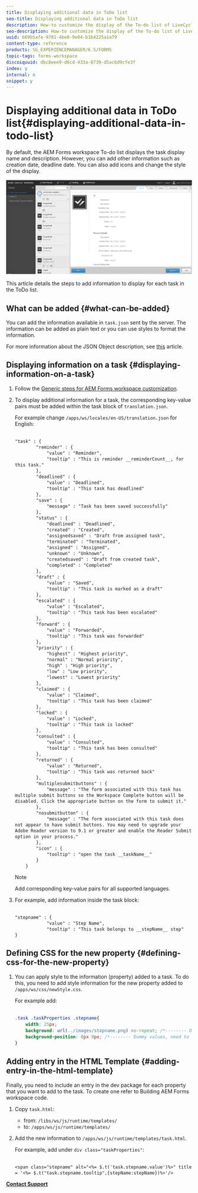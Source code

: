 ```yaml
---
title: Displaying additional data in ToDo list
seo-title: Displaying additional data in ToDo list
description: How-to customize the display of the To-do list of LiveCycle AEM Forms workspace to show more information besides the default.
seo-description: How-to customize the display of the To-do list of LiveCycle AEM Forms workspace to show more information besides the default.
uuid: 669b5afe-9781-4be0-9e04-b1b4225a1a79
content-type: reference
products: SG_EXPERIENCEMANAGER/6.5/FORMS
topic-tags: forms-workspace
discoiquuid: dbc8eee9-d6cd-433a-8739-d5ac6d9cfe3f
index: y
internal: n
snippet: y
---
```


# Displaying additional data in ToDo list{#displaying-additional-data-in-todo-list}

By default, the AEM Forms workspace To-do list displays the task display name and description. However, you can add other information such as creation date, deadline date. You can also add icons and change the style of the display.

![A look at the HTML Workspace To-do tab showing default configuration](assets/html-todo-list.png)

This article details the steps to add information to display for each task in the ToDo list.

## What can be added {#what-can-be-added}

You can add the information available in `task.json` sent by the server. The information can be added as plain text or you can use styles to format the information.

For more information about the JSON Object description, see [this](/forms/using/html-workspace-json-object-description.md) article.

## Displaying information on a task {#displaying-information-on-a-task}

1. Follow the [Generic steps for AEM Forms workspace customization](../../forms/using/generic-steps-html-workspace-customization.md).
1. To display additional information for a task, the corresponding key-value pairs must be added within the task block of `translation.json`.

   For example change `/apps/ws/locales/en-US/translation.json` for English:

   ```
   
   "task" : {
           "reminder" : {
               "value" : "Reminder",
               "tooltip" : "This is reminder __reminderCount__, for this task."
           },
           "deadlined" : {
               "value" : "Deadlined",
               "tooltip" : "This task has deadlined"
           },
           "save" : {
               "message" : "Task has been saved successfully"
           },
           "status" : {
               "deadlined" : "Deadlined",
               "created" : "Created",
               "assignedsaved" : "Draft from assigned task",
               "terminated" : "Terminated",
               "assigned" : "Assigned",
               "unknown" : "Unknown",
               "createdsaved" : "Draft from created task",
               "completed" : "Completed"
           },
           "draft" : {
               "value" : "Saved",
               "tooltip" : "This task is marked as a draft"
           },
           "escalated" : {
               "value" : "Escalated",
               "tooltip" : "This task has been escalated"
           },
           "forward" : {
               "value" : "Forwarded",
               "tooltip" : "This task was forwarded"
           },
           "priority" : {
               "highest" : "Highest priority",
               "normal" : "Normal priority",
               "high" : "High priority",
               "low" : "Low priority",
               "lowest" : "Lowest priority"
           },
           "claimed" : {
               "value" : "Claimed",
               "tooltip" : "This task has been claimed"
           },
           "locked" : {
               "value" : "Locked",
               "tooltip" : "This task is locked"
           },
           "consulted" : {
               "value" : "Consulted",
               "tooltip" : "This task has been consulted"
           },
           "returned" : {
               "value" : "Returned",
               "tooltip" : "This task was returned back"
           },
           "multiplesubmitbuttons" : {
               "message" : "The form associated with this task has multiple submit buttons so the Workspace Complete button will be disabled. Click the appropriate button on the form to submit it."
           },
           "nosubmitbutton" : {
               "message" : "The form associated with this task does not appear to have submit buttons. You may need to upgrade your Adobe Reader version to 9.1 or greater and enable the Reader Submit option in your process."
           },
           "icon" : {
               "tooltip" : "open the task __taskName__"
           }
       }
   ```

   >[!NOTE]
   >
   >Add corresponding key-value pairs for all supported languages.

1. For example, add information inside the task block:

   ```
   
   "stepname" : {
               "value" : "Step Name",
               "tooltip" : "This task belongs to __stepName__ step"
   }
   ```

## Defining CSS for the new property {#defining-css-for-the-new-property}

1. You can apply style to the information (property) added to a task. To do this, you need to add style information for the new property added to `/apps/ws/css/newStyle.css`.

   For example add:

   ```css
   
   .task .taskProperties .stepname{
       width: 25px;
       background: url(../images/stepname.png) no-repeat; /*-------- Or just reuse background image / image-sprite defined .task .taskProperties span of style.css---------------------*/
       background-position: 0px 0px; /*-------- Dummy values, need to be configured as per user background image / image-sprite ---------------------*/
   }
   ```

## Adding entry in the HTML Template {#adding-entry-in-the-html-template}

Finally, you need to include an entry in the dev package for each property that you want to add to the task. To create one refer to Building AEM Forms workspace code.

1. Copy `task.html`:

    * from: `/libs/ws/js/runtime/templates/`
    * to: `/apps/ws/js/runtime/templates/`

1. Add the new information to `/apps/ws/js/runtime/templates/task.html`.

   For example, add under `div class="taskProperties"`:

   ```
   
   <span class="stepname" alt="<%= $.t('task.stepname.value')%>" title = '<%= $.t("task.stepname.tooltip",{stepName:stepName})%>'/>
   
   ```

[**Contact Support**](https://www.adobe.com/account/sign-in.supportportal.html)
